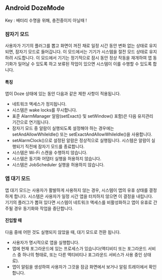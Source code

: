 ## Android DozeMode

Key : 배터리 수명을 위해, 충전중이지 아닐때 ! 


### 잠자기 모드
 사용자가 기기의 플러그를 뽑고 화면이 꺼진 채로 일정 시간 동안 변화 없는 상태로 유지되면, 잠자기 모드로 들어갑니다. 이 모드에서는 기기가 시스템을 절전 모드 상태로 유지하려 시도합니다. 이 모드에서 기기는 정기적으로 잠시 동안 정상 작동을 재개하여 앱 동기화가 일어날 수 있도록 하고 보류된 작업이 있으면 시스템이 이를 수행할 수 있도록 합니다.

#### 특징
앱이 Doze 상태에 있는 동안 다음과 같은 제한 사항이 적용됩니다.

* 네트워크 액세스가 정지됩니다.
* 시스템은 wake locks를 무시합니다.
* 표준 AlarmManager 알람(setExact() 및 setWindow() 포함)은 
다음 유지관리 기간으로 연기됩니다.
* 잠자기 모드 중 알람이 실행되도록 설정해야 하는 경우에는 setAndAllowWhileIdle() 또는 setExactAndAllowWhileIdle()을 사용합니다.
* setAlarmClock()으로 설정된 알람은 정상적으로 실행됩니다. 시스템은 알람이 실행되기 직전에 잠자기 모드를 종료합니다.
* 시스템은 Wi-Fi 스캔을 수행하지 않습니다.
* 시스템은 동기화 어댑터 실행을 허용하지 않습니다.
* 시스템은 JobScheduler 실행을 허용하지 않습니다.
 	
 
### 앱 대기 모드

 앱 대기 모드는 사용자가 활발하게 사용하지 않는 경우, 시스템이 앱의 유휴 상태를 결정하게 합니다. 시스템은 사용자가 일정 시간 앱을 터치하지 않으면 이 결정을 내립니다. 기기의 플러그가 뽑혀 있다면 시스템이 네트워크 액세스를 비활성화하고 앱이 유휴로 간주될 경우 동기화와 작업을 중단합니다.
 
#### 진입할 때 

다음 중에 어떤 것도 실행되지 않았을 때, 대기 모드로 전환 됩니다.

* 사용자가 명시적으로 앱을 실행합니다.
* 앱에 현재 포그라운드에 있는 프로세스가 있습니다(액티비티 또는 포그라운드 서비스 중 하나의 형태로, 또는 다른 액티비티나 포그라운드 서비스가 사용 중인 상태로).
* 앱이 알림을 생성하여 사용자가 그것을 잠금 화면에서 보거나 알림 트레이에서 확인합니다. 
